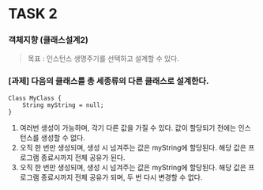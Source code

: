 # TASK 2
### 객체지향 (클래스설계2)

> 목표 : 인스턴스 생명주기를 선택하고 설계할 수 있다.


### [과제] 다음의 클래스를 총 세종류의 다른 클래스로 설계한다.

    Class MyClass {
        String myString = null;
    }

1. 여러번 생성이 가능하며, 각기 다른 값을 가질 수 있다. 값이 할당되기 전에는 인스턴스를 생성할 수 없다.
2. 오직 한 번만 생성되며, 생성 시 넘겨주는 값은 myString에 할당된다. 해당 값은  프로그램 종료시까지 전체 공유가 된다.
3. 오직 한 번만 생성되며, 생성 시 넘겨주는 값은 myString에 할당된다. 해당 값은  프로그램 종료시까지 전체 공유가 되며, 두 번 다시 변경할 수 없다.